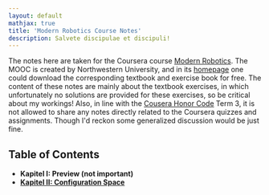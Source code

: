```yaml
---
layout: default
mathjax: true
title: 'Modern Robotics Course Notes'
description: Salvete discipulae et discipuli!
---
```

The notes here are taken for the Coursera course [Modern Robotics](https://www.coursera.org/specializations/modernrobotics). The MOOC is created by Northwestern University, and in its [homepage](http://hades.mech.northwestern.edu/index.php/Modern_Robotics) one could download the corresponding textbook and exercise book for free. The content of these notes are mainly about the textbook exercises, in which unfortunately no solutions are provided for these exercises, so be critical about my workings! Also, in line with the [Cousera Honor Code](https://learner.coursera.help/hc/en-us/articles/209818863-Coursera-Honor-Code) Term 3, it is not allowed to share any notes directly related to the Coursera quizzes and assignments. Though I'd reckon some generalized discussion would be just fine.


## **Table of Contents**

* **Kapitel I: Preview (not important)**
* [**Kapitel II: Configuration Space**](KapI.html)
